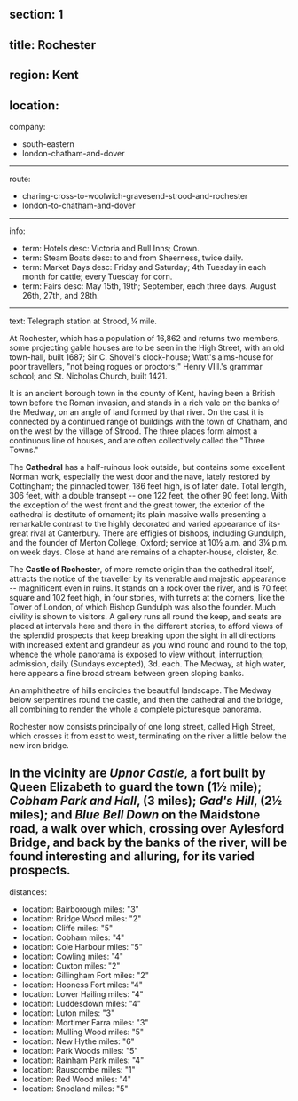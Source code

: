 section: 1
----
title: Rochester
----
region: Kent
----
location: 
----
company:
- south-eastern
- london-chatham-and-dover
----
route:
- charing-cross-to-woolwich-gravesend-strood-and-rochester
- london-to-chatham-and-dover
----
info:
- term: Hotels
  desc: Victoria and Bull Inns; Crown.
- term: Steam Boats
  desc: to and from Sheerness, twice daily.
- term: Market Days
  desc: Friday and Saturday; 4th Tuesday in each month for cattle; every Tuesday for corn.
- term: Fairs
  desc: May 15th, 19th; September, each three days. August 26th, 27th, and 28th.
----
text: Telegraph station at Strood, ¼ mile.

At Rochester, which has a population of 16,862 and returns two members, some projecting gable houses are to be seen in the High Street, with an old town-hall, built 1687; Sir C. Shovel's clock-house; Watt's alms-house for poor travellers, "not being rogues or proctors;" Henry VIII.'s grammar school; and St. Nicholas Church, built 1421.

It is an ancient borough town in the county of Kent, having been a British town before the Roman invasion, and stands in a rich vale on the banks of the Medway, on an angle of land formed by that river. On the cast it is connected by a continued range of buildings with the town of Chatham, and on the west by the village of Strood. The three places form almost a continuous line of houses, and are often collectively called the "Three Towns."

The **Cathedral** has a half-ruinous look outside, but contains some excellent Norman work, especially the west door and the nave, lately restored by Cottingham; the pinnacled tower, 186 feet high, is of later date. Total length, 306 feet, with a double transept -- one 122 feet, the other 90 feet long. With the exception of the west front and the great tower, the exterior of the cathedral is destitute of ornament; its plain massive walls presenting a remarkable contrast to the highly decorated and varied appearance of its-great rival at Canterbury. There are effigies of bishops, including Gundulph, and the founder of Merton College, Oxford; service at 10½ a.m. and 3¼ p.m. on week days. Close at hand are remains of a chapter-house, cloister, &c.

The **Castle of Rochester**, of more remote origin than the cathedral itself, attracts the notice of the traveller by its venerable and majestic appearance -- magnificent even in ruins. It stands on a rock over the river, and is 70 feet square and 102 feet high, in four stories, with turrets at the corners, like the Tower of London, of which Bishop Gundulph was also the founder. Much civility is shown to visitors. A gallery runs all round the keep, and seats are placed at intervals here and there in the different stories, to afford views of the splendid prospects that keep breaking upon the sight in all directions with increased extent and grandeur as you wind round and round to the top, whence the whole panorama is exposed to view without, interruption; admission, daily (Sundays excepted), 3d. each. The Medway, at high water, here appears a fine broad stream between green sloping banks.

An amphitheatre of hills encircles the beautiful landscape. The Medway below serpentines round the castle, and then the cathedral and the bridge, all combining to render the whole a complete picturesque panorama.

Rochester now consists principally of one long street, called High Street, which crosses it from east to west, terminating on the river a little below the new iron bridge.

In the vicinity are *Upnor Castle*, a fort built by Queen Elizabeth to guard the town (1½ mile); *Cobham Park and Hall*, (3 miles); *Gad's Hill*, (2½ miles); and *Blue Bell Down* on the Maidstone road, a walk over which, crossing over Aylesford Bridge, and back by the banks of the river, will be found interesting and alluring, for its varied prospects.
----
distances:
- location: Bairborough
  miles: "3"
- location: Bridge Wood
  miles: "2"
- location: Cliffe
  miles: "5"
- location: Cobham
  miles: "4"
- location: Cole Harbour
  miles: "5"
- location: Cowling
  miles: "4"
- location: Cuxton
  miles: "2"
- location: Gillingham Fort
  miles: "2"
- location: Hooness Fort
  miles: "4"
- location: Lower Hailing
  miles: "4"
- location: Luddesdown
  miles: "4"
- location: Luton
  miles: "3"
- location: Mortimer Farra
  miles: "3"
- location: Mulling Wood
  miles: "5"
- location: New Hythe
  miles: "6"
- location: Park Woods
  miles: "5"
- location: Rainham Park
  miles: "4"
- location: Rauscombe
  miles: "1"
- location: Red Wood
  miles: "4"
- location: Snodland
  miles: "5"
